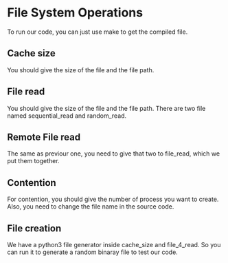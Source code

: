 # File System Operations
To run our code, you can just use make to get the compiled file.

## Cache size

You should give the size of the file and the file path.

## File read

You should give the size of the file and the file path. There are two file named sequential_read and random_read.

## Remote File read
The same as previour one, you need to give that two to file_read, which we put them together.

## Contention
For contention, you should give the number of process you want to create. Also, you need to change the file name in the source code. 

## File creation
We have a python3 file generator inside cache_size and file_4_read. So you can run it to generate a random binaray file to test our code.



